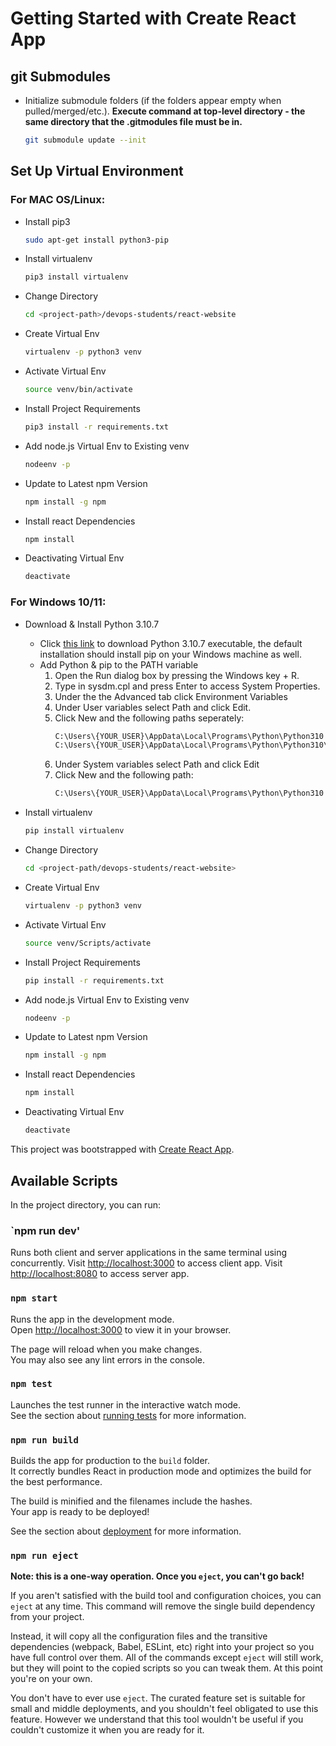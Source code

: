 # Getting Started with Create React App

## git Submodules
- Initialize submodule folders (if the folders appear empty when pulled/merged/etc.). **Execute command at top-level directory - the same directory that the .gitmodules file must be in.**
    ```sh
    git submodule update --init
    ```

## Set Up Virtual Environment

### For MAC OS/Linux:
- Install pip3
    ```sh
    sudo apt-get install python3-pip
    ```
- Install virtualenv
    ```sh
    pip3 install virtualenv
    ```
- Change Directory
    ```sh
    cd <project-path>/devops-students/react-website
    ```
- Create Virtual Env
    ```sh
    virtualenv -p python3 venv
    ```
- Activate Virtual Env
    ```sh
    source venv/bin/activate
    ```
- Install Project Requirements
    ```sh
    pip3 install -r requirements.txt
    ```
- Add node.js Virtual Env to Existing venv
    ```sh
    nodeenv -p
    ```
- Update to Latest npm Version
    ```sh
    npm install -g npm
    ```
- Install react Dependencies
    ```sh
    npm install
    ```
- Deactivating Virtual Env
    ```sh
    deactivate
    ```

### For Windows 10/11:
- Download & Install Python 3.10.7
    - Click [this link](https://www.python.org/ftp/python/3.10.7/python-3.10.7-amd64.exe) to download Python 3.10.7 executable, the default installation should install pip on your Windows machine as well.
    -  Add Python & pip to the PATH variable
        1. Open the Run dialog box by pressing the Windows key + R.
        2. Type in sysdm.cpl and press Enter to access System Properties.
        3. Under the the Advanced tab click Environment Variables
        4. Under User variables select Path and click Edit.
        5. Click New and the following paths seperately:
            ```sh
            C:\Users\{YOUR_USER}\AppData\Local\Programs\Python\Python310
            C:\Users\{YOUR_USER}\AppData\Local\Programs\Python\Python310\Scripts
            ```
        6. Under System variables select Path and click Edit
        7. Click New and the following path:
            ```sh
            C:\Users\{YOUR_USER}\AppData\Local\Programs\Python\Python310
            ```

- Install virtualenv
    ```sh
    pip install virtualenv
    ```
- Change Directory
    ```sh
    cd <project-path/devops-students/react-website>
    ```
- Create Virtual Env
    ```sh
    virtualenv -p python3 venv
    ```
- Activate Virtual Env
    ```sh
    source venv/Scripts/activate
    ```
- Install Project Requirements
    ```sh
    pip install -r requirements.txt
    ```
- Add node.js Virtual Env to Existing venv
    ```sh
    nodeenv -p
    ```
- Update to Latest npm Version
    ```sh
    npm install -g npm
    ```
- Install react Dependencies
    ```sh
    npm install
    ```
- Deactivating Virtual Env
    ```sh
    deactivate
    ```

This project was bootstrapped with [Create React App](https://github.com/facebook/create-react-app).

## Available Scripts

In the project directory, you can run:

### `npm run dev'

Runs both client and server applications in the same terminal using concurrently.
Visit [http://localhost:3000](http://localhost:3000) to access client app.
Visit [http://localhost:8080](http://localhost:8080) to access server app.

### `npm start`

Runs the app in the development mode.\
Open [http://localhost:3000](http://localhost:3000) to view it in your browser.

The page will reload when you make changes.\
You may also see any lint errors in the console.

### `npm test`

Launches the test runner in the interactive watch mode.\
See the section about [running tests](https://facebook.github.io/create-react-app/docs/running-tests) for more information.

### `npm run build`

Builds the app for production to the `build` folder.\
It correctly bundles React in production mode and optimizes the build for the best performance.

The build is minified and the filenames include the hashes.\
Your app is ready to be deployed!

See the section about [deployment](https://facebook.github.io/create-react-app/docs/deployment) for more information.

### `npm run eject`

**Note: this is a one-way operation. Once you `eject`, you can't go back!**

If you aren't satisfied with the build tool and configuration choices, you can `eject` at any time. This command will remove the single build dependency from your project.

Instead, it will copy all the configuration files and the transitive dependencies (webpack, Babel, ESLint, etc) right into your project so you have full control over them. All of the commands except `eject` will still work, but they will point to the copied scripts so you can tweak them. At this point you're on your own.

You don't have to ever use `eject`. The curated feature set is suitable for small and middle deployments, and you shouldn't feel obligated to use this feature. However we understand that this tool wouldn't be useful if you couldn't customize it when you are ready for it.